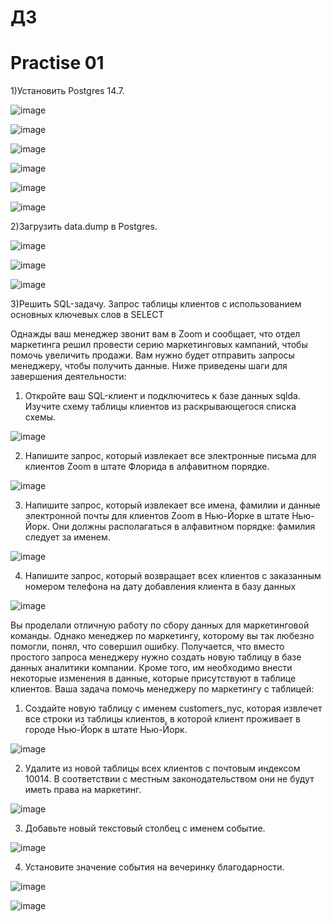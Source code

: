 # ДЗ
Practise 01
=
1)Установить Postgres 14.7.

![image](https://user-images.githubusercontent.com/121240962/219017123-b306cb67-a111-47bc-9f9e-3882dd18e603.png)

![image](https://user-images.githubusercontent.com/121240962/219017353-6f1c3140-c6c6-4bef-bf8e-0c8997e0203c.png)

![image](https://user-images.githubusercontent.com/121240962/219017496-7304ee80-abe9-4924-b18c-ec727b087b89.png)

![image](https://user-images.githubusercontent.com/121240962/219017566-d7549536-c662-42cf-8acd-ddaa5cca6124.png)

![image](https://user-images.githubusercontent.com/121240962/219017822-a8c23592-e728-48a4-8242-d58b98f49d8f.png)

![image](https://user-images.githubusercontent.com/121240962/219019613-0908f865-6911-4f92-89ff-f18cd7cb2e29.png)

2)Загрузить data.dump в Postgres.

![image](https://user-images.githubusercontent.com/121240962/219020501-da54f3c1-5dd1-43ed-a6ba-cd9f2b6b0581.png)

![image](https://user-images.githubusercontent.com/121240962/219021580-95e4ee6d-b0ea-4ef9-ae53-2984246b6eff.png)

![image](https://user-images.githubusercontent.com/121240962/219021912-67acafb9-9baa-4e24-90a9-59b205c9717f.png)

3)Решить SQL-задачу.
Запрос таблицы клиентов с использованием основных ключевых слов в SELECT

Однажды ваш менеджер звонит вам в Zoom и сообщает, что отдел маркетинга решил провести серию маркетинговых кампаний, чтобы помочь увеличить
продажи. Вам нужно будет отправить запросы менеджеру, чтобы получить
данные. Ниже приведены шаги для завершения деятельности:

1. Откройте ваш SQL-клиент и подключитесь к базе данных sqlda. Изучите схему таблицы
клиентов из раскрывающегося списка схемы.

![image](https://user-images.githubusercontent.com/121240962/219026280-aba56ef5-c009-47f0-87dc-b8294b9fcf5b.png)

2. Напишите запрос, который извлекает все электронные письма для клиентов Zoom в штате Флорида в алфавитном порядке.

![image](https://user-images.githubusercontent.com/121240962/219040647-03ee70f1-0510-4555-acbf-c80839a81b1e.png)

3. Напишите запрос, который извлекает все имена, фамилии и данные электронной почты для клиентов Zoom в Нью-Йорке в штате Нью-Йорк. Они должны располагаться в алфавитном порядке: фамилия следует за именем.

![image](https://user-images.githubusercontent.com/121240962/219043101-df68e784-fb2e-421a-b2b3-c8de554898cb.png)

4. Напишите запрос, который возвращает всех клиентов с заказанным номером телефона на дату добавления клиента в базу данных

![image](https://user-images.githubusercontent.com/121240962/219044632-b09077f9-427d-4c3a-8536-080a0a538419.png)

Вы проделали отличную работу по сбору данных для маркетинговой команды. Однако менеджер по маркетингу, которому вы так любезно помогли, понял, что совершил ошибку. Получается, что вместо простого запроса менеджеру нужно создать новую таблицу в базе данных аналитики компании. Кроме того, им необходимо внести некоторые изменения в данные, которые
присутствуют в таблице клиентов. Ваша задача помочь менеджеру по маркетингу с таблицей:

1. Создайте новую таблицу с именем customers_nyc, которая извлечет все строки из таблицы клиентов, в которой клиент проживает в городе Нью-Йорк в штате Нью-Йорк.

![image](https://user-images.githubusercontent.com/121240962/219335437-a10a3158-9229-4642-8681-7eb696152b40.png)

2. Удалите из новой таблицы всех клиентов с почтовым индексом 10014. В соответствии с местным законодательством они не будут иметь права на маркетинг.

![image](https://user-images.githubusercontent.com/121240962/219333520-7b22fa1d-520b-408a-a796-4bad786e97fe.png)

3. Добавьте новый текстовый столбец с именем событие.

![image](https://user-images.githubusercontent.com/121240962/219335721-9135f115-0759-42c5-aefb-750c65335359.png)

4. Установите значение события на вечеринку благодарности.

![image](https://user-images.githubusercontent.com/121240962/219337180-7c068645-41fb-4e70-8ac8-e6c026c44021.png)

![image](https://user-images.githubusercontent.com/121240962/219337357-fd15a507-3b55-4625-a332-bfc716b8ea94.png)

